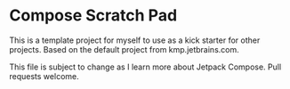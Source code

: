 # Compose Scratch Pad

This is a template project for myself to use as a kick starter for other projects. Based on the default project from kmp.jetbrains.com.

This file is subject to change as I learn more about Jetpack Compose. Pull requests welcome.